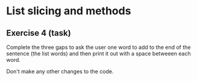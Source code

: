 # List slicing and methods
## Exercise 4 (task)

Complete the three gaps to ask the user one word to add to the end of the sentence (the list words) and then print it out with a space betweeen each word.

Don't make any other changes to the code.
